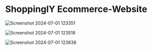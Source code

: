 # ShoppinglY Ecommerce-Website

![Screenshot 2024-07-01 123351](https://github.com/user-attachments/assets/59595e8a-3ea5-42fc-bd28-21734d50e071)


![Screenshot 2024-07-01 123518](https://github.com/user-attachments/assets/445e2a22-edaa-4dff-bd9f-fc09c1458f25)

![Screenshot 2024-07-01 123636](https://github.com/user-attachments/assets/76182e15-85c2-46cf-ac53-b6a9a838aa9e)

